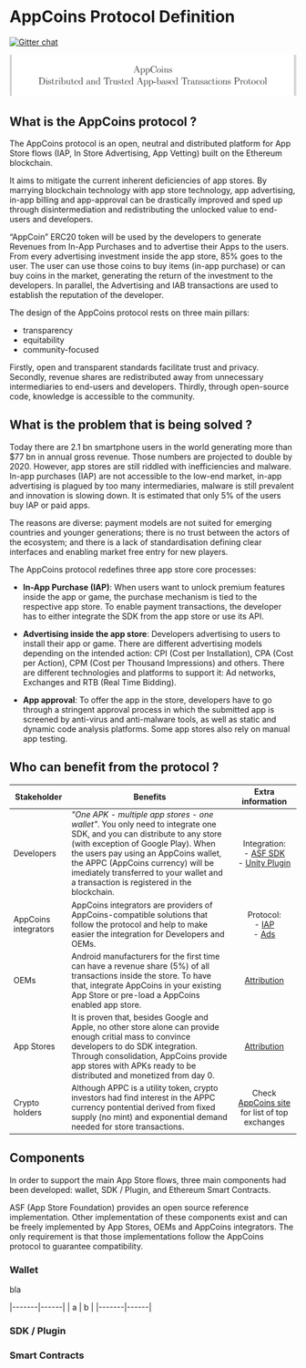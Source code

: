# AppCoins Protocol Definition

[![Gitter chat](https://badges.gitter.im/gitterHQ/gitter.png)](https://gitter.im/AppCoinsProject/Lobby)

![AppCoins Protocol - Distributed and Trusted App-based Transactions Protocol ](images/coverProtocol.png)

## What is the AppCoins protocol ? 

The AppCoins protocol is an open, neutral and distributed platform for App Store flows (IAP, In Store Advertising, App Vetting) built on the Ethereum blockchain. 

It aims to mitigate the current inherent deficiencies of app stores. By marrying blockchain technology with app store technology, app advertising, in-app billing and app-approval can be drastically improved and sped up through disintermediation and redistributing the unlocked value to end-users and developers. 

“AppCoin” ERC20 token will be used by the developers to generate Revenues from In-App Purchases and to advertise their Apps to the users. From every advertising investment inside the app store, 85% goes to the user. The user can use those coins to buy items (in-app purchase) or can buy coins in the market, generating the return of the investment to the developers. In parallel, the Advertising and IAB transactions are used to establish the reputation of the developer.

The design of the AppCoins protocol rests on three main pillars: 

<ul class="simplelist">

<li> transparency </li> 

<li> equitability</li>

<li> community-focused</li>
</ul>

Firstly, open and transparent standards facilitate trust and privacy. Secondly, revenue shares are redistributed away from unnecessary intermediaries to end-users and developers. Thirdly, through open-source code, knowledge is accessible to the community.

## What is the problem that is being solved ? 


Today there are 2.1 bn smartphone users in the world generating more than \$77 bn in annual gross revenue. Those numbers are projected to double by 2020. However, app stores are still riddled with inefficiencies and malware. In-app purchases (IAP) are not accessible to the low-end market, in-app advertising is plagued by too many intermediaries, malware is still prevalent and innovation is slowing down. It is estimated that only 5\% of the users buy IAP or paid apps.

The reasons are diverse: payment models are not suited for emerging countries and younger generations; there is no trust between the actors of the ecosystem; and there is a lack of standardisation defining clear interfaces and enabling market free entry for new players.

The AppCoins protocol redefines three app store core processes:


* **In-App Purchase (IAP)**: When users want to unlock premium features inside the app or game, the purchase mechanism is tied to the respective app store. To enable payment transactions, the developer has to either integrate the SDK from the app store or use its API. </li>

* **Advertising inside the app store**: Developers advertising to users to install their app or game. There are different advertising models depending on the intended action: CPI (Cost per Installation), CPA (Cost per Action), CPM (Cost per Thousand Impressions) and others. There are different technologies and platforms to support it: Ad networks, Exchanges and RTB (Real Time Bidding).

* **App approval**: To offer the app in the store, developers have to go through a stringent approval process in which the submitted app is screened by anti-virus and anti-malware tools, as well as static and dynamic code analysis platforms. Some app stores also rely on manual app testing.

## Who can benefit from the protocol ? 

| Stakeholder | Benefits | Extra information |
|-------|------|:------:|
| Developers | *"One APK - multiple app stores - one wallet"*. You only need to integrate one SDK, and you can distribute to any store (with exception of Google Play). When the users pay using an AppCoins wallet, the APPC (AppCoins currency) will be imediately transferred to your wallet and a transaction is registered in the blockchain. | Integration: <br/> - [ASF SDK](https://github.com/AppStoreFoundation/asf-sdk) <br/> - [Unity Plugin](https://github.com/AppStoreFoundation/AppcoinsUnityPlugin) |
| AppCoins integrators| AppCoins integrators are providers of AppCoins-compatible solutions that follow the protocol and help to make easier the integration for Developers and OEMs. | Protocol: <br/> - [IAP](https://github.com/AppStoreFoundation/docs/wiki/In-App-Purchases)  <br/> - [Ads](https://github.com/AppStoreFoundation/docs/wiki/User-Acquisition) |
| OEMs | Android manufacturers for the first time can have a revenue share (5%) of all transactions inside the store. To have that, integrate AppCoins in your existing App Store or pre-load a AppCoins enabled app store. | [Attribution](LINK_MISSING)|
| App Stores | It is proven that, besides Google and Apple, no other store alone can provide enough critial mass to convince developers to do SDK integration. Through consolidation, AppCoins provide app stores with APKs ready to be distributed and monetized from day 0.  | [Attribution](LINK_MISSING)|
| Crypto holders | Although APPC is a utility token, crypto investors had find interest in the APPC currency pontential derived from fixed supply (no mint) and exponential demand needed for store transactions.  | Check [AppCoins site](https://appcoins.io) for list of top exchanges |

## Components

In order to support the main App Store flows, three main components had been developed: wallet, SDK / Plugin, and Ethereum Smart Contracts.

ASF (App Store Foundation) provides an open source reference implementation. Other implementation of these components exist and can be freely implemented by App Stores, OEMs and AppCoins integrators. The only requirement is that those implementations follow the AppCoins protocol to guarantee compatibility. 

### Wallet

bla 

|-------|------|
| a | b |
|-------|------|


### SDK / Plugin

### Smart Contracts





